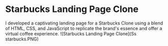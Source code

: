 # Starbucks Landing Page Clone

I developed a captivating landing page for a Starbucks Clone using a blend of HTML, CSS, and JavaScript to replicate the brand's essence and offer a virtual coffee experience.
![Starbucks Landing Page Clone](Ss starbucks.PNG)
